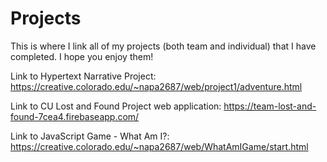 # Projects
This is where I link all of my projects (both team and individual) that I have completed. I hope you enjoy them! 

Link to Hypertext Narrative Project: https://creative.colorado.edu/~napa2687/web/project1/adventure.html

Link to CU Lost and Found Project web application: https://team-lost-and-found-7cea4.firebaseapp.com/

Link to JavaScript Game - What Am I?: https://creative.colorado.edu/~napa2687/web/WhatAmIGame/start.html

